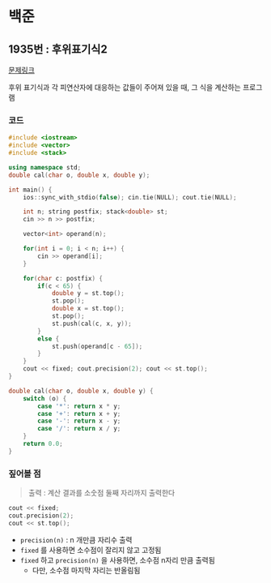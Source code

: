# 백준

## 1935번 : 후위표기식2

[문제링크](https://www.acmicpc.net/problem/1935)

후위 표기식과 각 피연산자에 대응하는 값들이 주어져 있을 때, 그 식을 계산하는 프로그램


### 코드

```c++
#include <iostream>
#include <vector>
#include <stack>

using namespace std;
double cal(char o, double x, double y);

int main() {
    ios::sync_with_stdio(false); cin.tie(NULL); cout.tie(NULL);

    int n; string postfix; stack<double> st;
    cin >> n >> postfix;

    vector<int> operand(n);

    for(int i = 0; i < n; i++) {
        cin >> operand[i];
    }

    for(char c: postfix) {
        if(c < 65) {
            double y = st.top();
            st.pop();
            double x = st.top();
            st.pop();
            st.push(cal(c, x, y));
        }
        else {
            st.push(operand[c - 65]);
        }
    }
    cout << fixed; cout.precision(2); cout << st.top();
}

double cal(char o, double x, double y) {
    switch (o) {
        case '*': return x * y;
        case '+': return x + y;
        case '-': return x - y;
        case '/': return x / y;
    }
    return 0.0;
}
```



### 짚어볼 점

> 출력 :  계산 결과를 소숫점 둘째 자리까지 출력한다



```c++
cout << fixed; 
cout.precision(2); 
cout << st.top();
```



- `precision(n)` :  n 개만큼 자리수 출력
- `fixed` 를 사용하면 소수점이 잘리지 않고 고정됨
- `fixed` 하고  `precision(n)`  을 사용하면, 소수점 n자리 만큼 출력됨
  - 다만, 소수점 마지막 자리는 반올림됨

